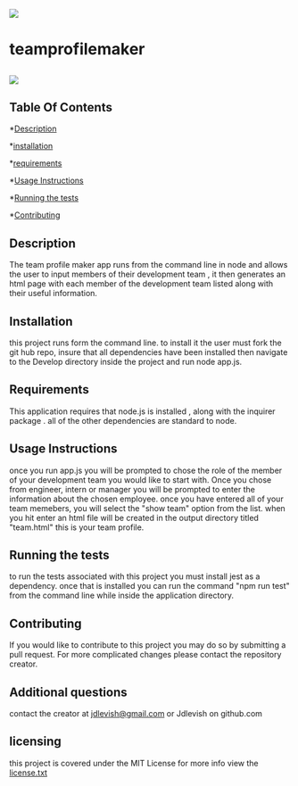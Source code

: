 
![](.screen.png)
# teamprofilemaker

## ![](https://img.shields.io/github/license/Jdlevish/teamprofilemaker/)

## Table Of Contents

*[Description](#Description)

*[installation](#Installation)

*[requirements](#requirements)

*[Usage Instructions](#Usage-Instructions)

*[Running the tests](#Running-the-tests)

*[Contributing](#Contributing)
## Description
The team profile maker app runs from the command line in node and allows the user to input members of their development team , it then generates an html page with each member of the development team listed along with their useful information.
    
## Installation
    
this project runs form the command line. to install it the user must fork the git hub repo, insure that all dependencies have been installed then navigate to the Develop directory inside the project and run node app.js.
    
## Requirements
    
This application requires that node.js is installed , along with the inquirer package . all of the other dependencies are standard to node.
## Usage Instructions

once you run app.js you will be prompted to chose the role of the member of your development team you would like to start with. Once you chose from engineer, intern or manager you will be prompted to enter the information about the chosen employee. once you have entered all of your team memebers, you will select the "show team" option from the list. when you hit enter an html file will be created in the output directory titled "team.html" this is your team profile.
    
## Running the tests
    
to run the tests associated with this project  you must install jest as a dependency. once that is installed you can run the command "npm run test" from the command line while inside the application directory.
    
## Contributing
    
If you would like to contribute to this project you may do so by submitting a pull request. For more complicated changes please contact the repository creator.

## Additional questions
contact the creator at jdlevish@gmail.com or Jdlevish on github.com

## licensing
this project is covered under the MIT License for more info view the  [license.txt](/license.txt)
    
